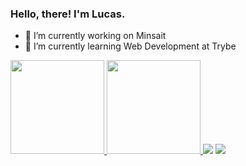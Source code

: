 ### Hello, there! I'm Lucas.

- 🔭 I’m currently working on Minsait
- 🌱 I’m currently learning Web Development at Trybe

<a href="https://github.com/lucasiqueira/github-readme-stats">
  <img height=150em src="https://github-readme-stats.vercel.app/api?username=lucasiqueira&theme=gotham&hide=stars,issues&count_private=true&show_icons=true" />
</a>
<a href="https://github.com/lucasiqueira/convoychat">
  <img height=150em src="https://github-readme-stats.vercel.app/api/top-langs/?username=lucasiqueira&theme=gotham&layout=compact" />
</a>

<img src='https://cdn.jsdelivr.net/gh/devicons/devicon/icons/devicon/devicon-original.svg'>
<img src='https://cdn.jsdelivr.net/gh/devicons/devicon/icons/devicon/devicon-original.svg'>
